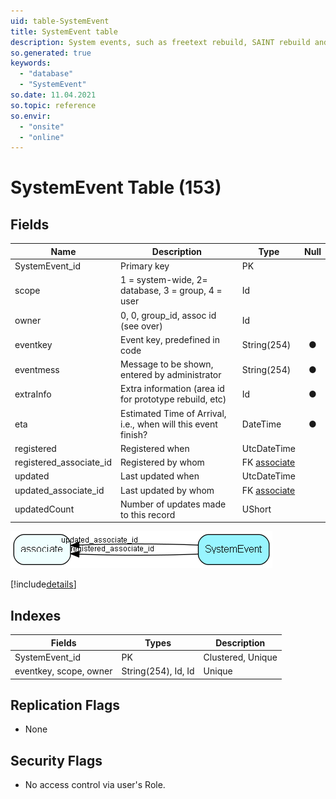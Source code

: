 ```yaml
---
uid: table-SystemEvent
title: SystemEvent table
description: System events, such as freetext rebuild, SAINT rebuild and such. Makes broadcasts to keep its siblings and clients updated. 
so.generated: true
keywords:
  - "database"
  - "SystemEvent"
so.date: 11.04.2021
so.topic: reference
so.envir:
  - "onsite"
  - "online"
---
```


# SystemEvent Table (153)

## Fields

| Name | Description | Type | Null |
|------|-------------|------|:----:|
|SystemEvent\_id|Primary key|PK| |
|scope|1 = system-wide, 2= database, 3 = group, 4 = user|Id| |
|owner|0, 0, group_id, assoc id (see over)|Id| |
|eventkey|Event key, predefined in code|String(254)|&#x25CF;|
|eventmess|Message to be shown, entered by administrator|String(254)|&#x25CF;|
|extraInfo|Extra information (area id for prototype rebuild, etc)|Id|&#x25CF;|
|eta|Estimated Time of Arrival, i.e., when will this event finish?|DateTime|&#x25CF;|
|registered|Registered when|UtcDateTime| |
|registered\_associate\_id|Registered by whom|FK [associate](associate.md)| |
|updated|Last updated when|UtcDateTime| |
|updated\_associate\_id|Last updated by whom|FK [associate](associate.md)| |
|updatedCount|Number of updates made to this record|UShort| |


![SystemEvent table relationship diagram](./media/SystemEvent.png)

[!include[details](./includes/systemevent.md)]

## Indexes

| Fields | Types | Description |
|--------|-------|-------------|
|SystemEvent\_id |PK |Clustered, Unique |
|eventkey, scope, owner |String(254), Id, Id |Unique |

## Replication Flags

* None

## Security Flags

* No access control via user's Role.

